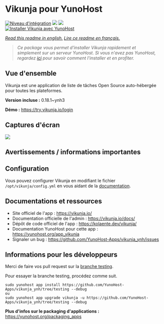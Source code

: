 # Vikunja pour YunoHost

[![Niveau d'intégration](https://dash.yunohost.org/integration/vikunja.svg)](https://dash.yunohost.org/appci/app/vikunja) ![](https://ci-apps.yunohost.org/ci/badges/vikunja.status.svg) ![](https://ci-apps.yunohost.org/ci/badges/vikunja.maintain.svg)  
[![Installer Vikunja avec YunoHost](https://install-app.yunohost.org/install-with-yunohost.svg)](https://install-app.yunohost.org/?app=vikunja)

*[Read this readme in english.](./README.md)*
*[Lire ce readme en français.](./README_fr.md)*

> *Ce package vous permet d'installer Vikunja rapidement et simplement sur un serveur YunoHost.
Si vous n'avez pas YunoHost, regardez [ici](https://yunohost.org/#/install) pour savoir comment l'installer et en profiter.*

## Vue d'ensemble

Vikunja est une application de liste de tâches Open Source auto-hébergée pour toutes les plateformes.

**Version incluse :** 0.18.1~ynh3

**Démo :** https://try.vikunja.io/login

## Captures d'écran

![](./doc/screenshots/kanban.png)

## Avertissements / informations importantes

## Configuration

Vous pouvez configurer Vikunja en modifiant le fichier `/opt/vikunja/config.yml` en vous aidant de la [documentation](https://vikunja.io/docs/config-options/).
## Documentations et ressources

* Site officiel de l'app : https://vikunja.io/
* Documentation officielle de l'admin : https://vikunja.io/docs/
* Dépôt de code officiel de l'app : https://kolaente.dev/vikunja/
* Documentation YunoHost pour cette app : https://yunohost.org/app_vikunja
* Signaler un bug : https://github.com/YunoHost-Apps/vikunja_ynh/issues

## Informations pour les développeurs

Merci de faire vos pull request sur la [branche testing](https://github.com/YunoHost-Apps/vikunja_ynh/tree/testing).

Pour essayer la branche testing, procédez comme suit.
```
sudo yunohost app install https://github.com/YunoHost-Apps/vikunja_ynh/tree/testing --debug
ou
sudo yunohost app upgrade vikunja -u https://github.com/YunoHost-Apps/vikunja_ynh/tree/testing --debug
```

**Plus d'infos sur le packaging d'applications :** https://yunohost.org/packaging_apps